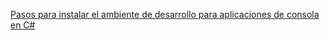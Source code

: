 [Pasos para instalar el ambiente de desarrollo para aplicaciones de consola en C#](https://github.com/ElPandaDeLa13/POO/blob/master/README.md)                       

